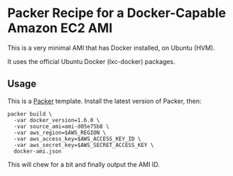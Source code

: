# Packer Recipe for a Docker-Capable Amazon EC2 AMI

This is a very minimal AMI that has Docker installed, on Ubuntu (HVM).

It uses the official Ubuntu Docker (lxc-docker) packages.

## Usage

This is a [Packer](https://packer.io/) template. Install the latest version of
Packer, then:

    packer build \
      -var docker_version=1.6.0 \
      -var source_ami=ami-d05e75b8 \
      -var aws_region=$AWS_REGION \
      -var aws_access_key=$AWS_ACCESS_KEY_ID \
      -var aws_secret_key=$AWS_SECRET_ACCESS_KEY \
      docker-ami.json

This will chew for a bit and finally output the AMI ID.
